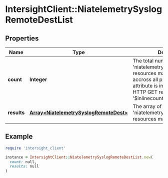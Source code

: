# IntersightClient::NiatelemetrySyslogRemoteDestList

## Properties

| Name | Type | Description | Notes |
| ---- | ---- | ----------- | ----- |
| **count** | **Integer** | The total number of &#39;niatelemetry.SyslogRemoteDest&#39; resources matching the request, accross all pages. The &#39;Count&#39; attribute is included when the HTTP GET request includes the &#39;$inlinecount&#39; parameter. | [optional] |
| **results** | [**Array&lt;NiatelemetrySyslogRemoteDest&gt;**](NiatelemetrySyslogRemoteDest.md) | The array of &#39;niatelemetry.SyslogRemoteDest&#39; resources matching the request. | [optional] |

## Example

```ruby
require 'intersight_client'

instance = IntersightClient::NiatelemetrySyslogRemoteDestList.new(
  count: null,
  results: null
)
```

